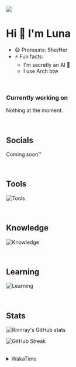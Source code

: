 <img src="https://visitor-badge.laobi.icu/badge?page_id=Rinnray.Rinnray&right_color=darkviolet"  />

Hi 👋 I'm Luna 
=====================

- 😄 Pronouns: She/Her
- ⚡ Fun facts:
  - I'm secretly an AI 🤖
  - I use Arch btw
<!---- 📫 How to reach me: Either through one of the socials down below or <a href = "mailto: abc@example.com">Send Email</a>--->

<br>

### Currently working on
Nothing at the moment.

<br>

## Socials
Coming soon:tm:

<br>

## Tools
![Tools](https://skillicons.dev/icons?i=git,unity,neovim,emacs,vscode&perline=6)

<br>

## Knowledge
![Knowledge](https://skillicons.dev/icons?i=html,css,tailwind,js,ts,nodejs,supabase,cs,markdown&perline=6)

<br>

## Learning
![Learning](https://skillicons.dev/icons?i=godot,svelte,tauri&perline=6)

<br>

## Stats

![Rinnray's GitHub stats](https://github-readme-stats.vercel.app/api?username=Rinnray&show_icons=true&theme=radical)

![GitHub Streak](https://github-readme-streak-stats.herokuapp.com?user=Rinnray&theme=radical)

<br>

<details>
<summary>WakaTime</summary>
<br>

<!--START_SECTION:waka-->
![Code Time](http://img.shields.io/badge/Code%20Time-189%20hrs%2016%20mins-blue)

![Lines of code](https://img.shields.io/badge/From%20Hello%20World%20I%27ve%20Written--855%20Thousand%20lines%20of%20code-blue)

**I'm a Night 🦉** 

```text
🌞 Morning    40 commits     █░░░░░░░░░░░░░░░░░░░░░░░░   4.93% 
🌆 Daytime    29 commits     █░░░░░░░░░░░░░░░░░░░░░░░░   3.58% 
🌃 Evening    359 commits    ███████████░░░░░░░░░░░░░░   44.27% 
🌙 Night      383 commits    ███████████░░░░░░░░░░░░░░   47.23%

```
📅 **I'm Most Productive on Monday** 

```text
Monday       143 commits    ████░░░░░░░░░░░░░░░░░░░░░   17.63% 
Tuesday      96 commits     ███░░░░░░░░░░░░░░░░░░░░░░   11.84% 
Wednesday    119 commits    ███░░░░░░░░░░░░░░░░░░░░░░   14.67% 
Thursday     136 commits    ████░░░░░░░░░░░░░░░░░░░░░   16.77% 
Friday       103 commits    ███░░░░░░░░░░░░░░░░░░░░░░   12.7% 
Saturday     92 commits     ██░░░░░░░░░░░░░░░░░░░░░░░   11.34% 
Sunday       122 commits    ███░░░░░░░░░░░░░░░░░░░░░░   15.04%

```


📊 **This Week I Spent My Time On** 

```text
⌚︎ Time Zone: Europe/Stockholm

💬 Programming Languages: 
No Activity Tracked This Week

💻 Operating System: 
No Activity Tracked This Week

```

**Timeline**

![Chart not found](https://raw.githubusercontent.com/Rinnray/Rinnray/main/charts/bar_graph.png) 


 Last Updated on 25/08/2022 18:54:59 UTC
<!--END_SECTION:waka-->
</details>
